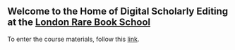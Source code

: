 ## Welcome to the Home of Digital Scholarly Editing at the [London Rare Book School](https://www.ies.sas.ac.uk/study-training/study-weeks/london-rare-books-school)

To enter the course materials, follow this [link](https://github.com/cmohge1/lrbs/tree/master/scholarly-editing/).  

